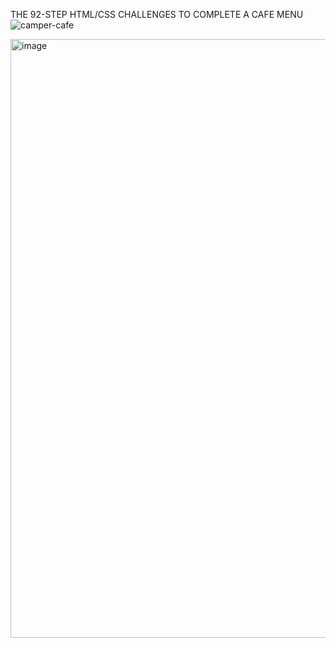 THE 92-STEP HTML/CSS CHALLENGES TO COMPLETE A CAFE MENU
![camper-cafe](https://github.com/Mercy30-eng/Cafe-Menu-with-CSS-/assets/85012190/8318b718-5500-4c67-a072-1fbee1ab90b0)

<img width="958" alt="image" src="https://github.com/Mercy30-eng/Cafe-Menu-with-CSS-/assets/85012190/d0494415-ee3b-4f67-957f-9fe4af902336">
